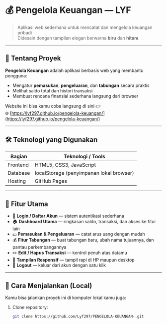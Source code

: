 # 💰 Pengelola Keuangan — LYF

> Aplikasi web sederhana untuk mencatat dan mengelola keuangan pribadi   
> Didesain dengan tampilan elegan berwarna **biru** dan **hitam**.

---

## 🧾 Tentang Proyek

**Pengelola Keuangan** adalah aplikasi berbasis web yang membantu pengguna:
- Mengatur **pemasukan**, **pengeluaran**, dan **tabungan** secara praktis  
- Melihat saldo total dan histori transaksi  
- Membuat rencana finansial sederhana langsung dari browser  

Website ini bisa kamu coba langsung di sini 👉  
🌐 [https://lyf297.github.io/pengelola-keuangan/](https://lyf297.github.io/pengelola-keuangan/)

---

## 🛠️ Teknologi yang Digunakan

| Bagian | Teknologi / Tools |
|--------|--------------------|
| Frontend | HTML5, CSS3, JavaScript |
| Database | localStorage (penyimpanan lokal browser) |
| Hosting | GitHub Pages |

---

## 🎯 Fitur Utama

- 🔐 **Login / Daftar Akun** — sistem autentikasi sederhana  
- 🏠 **Dashboard Utama** — ringkasan saldo, transaksi, dan akses ke fitur lain  
- 💵 **Pemasukan & Pengeluaran** — catat arus uang dengan mudah  
- 💰 **Fitur Tabungan** — buat tabungan baru, ubah nama tujuannya, dan pantau perkembangannya  
- ✏️ **Edit / Hapus Transaksi** — kontrol penuh atas datamu  
- 📱 **Tampilan Responsif** — tampil rapi di HP maupun desktop  
- 🚪 **Logout** — keluar dari akun dengan satu klik  

---

## 🚀 Cara Menjalankan (Local)

Kamu bisa jalankan proyek ini di komputer lokal kamu juga:

1. Clone repository:
   ```bash
   git clone https://github.com/Lyf297/PENGELOLA-KEUANGAN-.git
